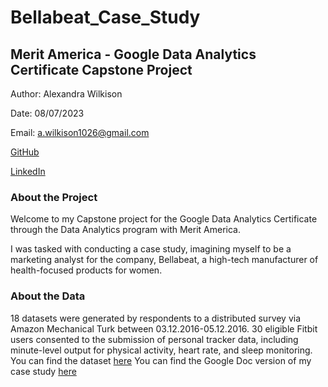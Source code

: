 # Bellabeat_Case_Study
## Merit America - Google Data Analytics Certificate Capstone Project
Author: Alexandra Wilkison 

Date: 08/07/2023 

Email: a.wilkison1026@gmail.com 

[GitHub](https://github.com/arwilkison?tab=repositories)

[LinkedIn](https://linkedin.com/in/alexwilkison)

### About the Project
Welcome to my Capstone project for the Google Data Analytics Certificate through the Data Analytics program with Merit America.  

I was tasked with conducting a case study, imagining myself to be a marketing analyst for the company, Bellabeat, a high-tech manufacturer of health-focused products for women.  
### About the Data
18 datasets were generated by respondents to a distributed survey via Amazon Mechanical Turk between 03.12.2016-05.12.2016. 
30 eligible Fitbit users consented to the submission of personal tracker data, including minute-level output for physical activity, heart rate, and sleep monitoring. 
You can find the dataset [here](https://www.kaggle.com/datasets/arashnic/fitbit)
You can find the Google Doc version of my case study [here](https://docs.google.com/document/d/1chO44lzOrOzom5jwGQWr-ZTSVjBcFCUTvogXq4kk6Ko/edit?usp=sharing)
